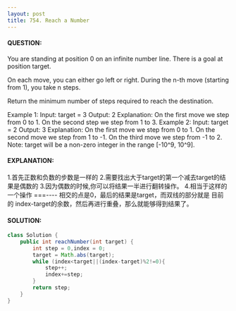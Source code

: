 ```yaml
---
layout: post
title: 754. Reach a Number
---
```


#### QUESTION:
You are standing at position 0 on an infinite number line. There is a goal at position target.

On each move, you can either go left or right. During the n-th move (starting from 1), you take n steps.

Return the minimum number of steps required to reach the destination.

Example 1:
Input: target = 3
Output: 2
Explanation:
On the first move we step from 0 to 1.
On the second step we step from 1 to 3.
Example 2:
Input: target = 2
Output: 3
Explanation:
On the first move we step from 0 to 1.
On the second move we step  from 1 to -1.
On the third move we step from -1 to 2.
Note:
target will be a non-zero integer in the range [-10^9, 10^9].

#### EXPLANATION:

1.首先正数和负数的步数是一样的
2.需要找出大于target的第一个减去target的结果是偶数的
3.因为偶数的时候,你可以将结果一半进行翻转操作。
4.相当于这样的一个操作 ===---- 相交的点是0，最后的结果是target，而双线的部分就是 目前的 index-target的余数，然后再进行重叠，那么就能够得到结果了。

#### SOLUTION:
```java
class Solution {
    public int reachNumber(int target) {
        int step = 0,index = 0;
        target = Math.abs(target);
        while (index<target||(index-target)%2!=0){
            step++;
            index+=step;
        }
        return step;
    }
}
```